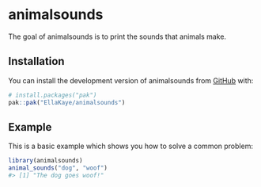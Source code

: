 
<!-- README.md is generated from README.Rmd. Please edit that file -->

# animalsounds

<!-- badges: start -->

<!-- badges: end -->

The goal of animalsounds is to print the sounds that animals make.

## Installation

You can install the development version of animalsounds from
[GitHub](https://github.com/) with:

``` r
# install.packages("pak")
pak::pak("EllaKaye/animalsounds")
```

## Example

This is a basic example which shows you how to solve a common problem:

``` r
library(animalsounds)
animal_sounds("dog", "woof")
#> [1] "The dog goes woof!"
```

